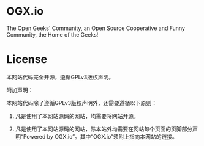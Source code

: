 OGX.io
======

The Open Geeks' Community, an Open Source Cooperative and Funny Community, the Home of the Geeks!

License
=======

本网站代码完全开源，遵循GPLv3版权声明。

附加声明：

本网站代码除了遵循GPLv3版权声明外，还需要遵循以下原则：

1. 凡是使用了本网站源码的网站，均需要将网站开源。

2. 凡是使用了本网站源码的网站，除本站外均需要在网站每个页面的页脚部分声明“Powered by OGX.io”。其中“OGX.io”须附上指向本网站的链接。